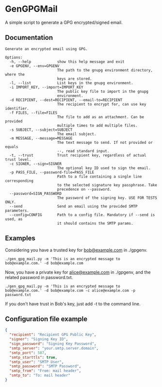 # GenGPGMail

A simple script to generate a GPG encrypted/signed email.


## Documentation

~~~~
Generate an encrypted email using GPG.                                        
                                                                              
Options:                                                                      
  -h, --help            show this help message and exit                       
  -e GPGENV, --env=GPGENV                                                     
                        The path to the gnupg environment directory, where the
                        keys are stored.                                      
  -l, --list            List keys in the gnupg environment.
  -i IMPORT_KEY, --import=IMPORT_KEY
                        The public key file to import in the gnupg
                        environment.
  -d RECIPIENT, --dest=RECIPIENT, --email-to=RECIPIENT
                        The recipient to encrypt for, can use key identifier.
  -f FILES, --file=FILES
                        The file to add as an attachment. Can be provided
                        multiple times to add multiple files.
  -s SUBJECT, --subject=SUBJECT
                        The email subject.
  -m MESSAGE, --message=MESSAGE
                        The text message to send. If not provided or equals
                        --, read standard input.
  -t, --trust           Trust recipient key, regardless of actual trust level.
  -c SIGNER, --sign=SIGNER
                        The optional key ID used to sign the email.
  -p PASS_FILE, --password-file=PASS_FILE
                        Path to a file containing a single line corresponding
                        to the selected signature key passphrase. Take
                        precedence on --password.
  --password=SIGN_PASSWORD
                        The password of the signing key. USE FOR TESTS ONLY.
  --send                Send an email using the provided SMTP parameters.
  --config=CONFIG       Path to a config file. Mandatory if --send is used, as
                        it should contains the SMTP params.

~~~~

## Examples

Considering you have a trusted key for bob@example.com in ./gpgenv.

`./gen_gpg_mail.py -m 'This is an encrypted message to bob@example.com.' -d bob@example.com`

Now, you have a private key for alice@example.com in ./gpgenv, and the related password in password.txt.

`./gen_gpg_mail.py -m 'This is an encrypted message to bob@example.com.' -d bob@example.com -c alice@example.com -p password.txt`

If you don't have trust in Bob's key, just add -t to the command line.

## Configuration file example

```json
{
  "recipient": "Recipient GPG Public Key",
  "signer": "Signing Key ID",
  "sign_password": "Signing Key Password",
  "smtp_server": "your.smtp.server.domain",
  "smtp_port": 587,
  "smtp_starttls": true,
  "smtp_user": "SMTP User",
  "smtp_password": "SMTP Password",
  "smtp_from": "From: mail header",
  "smtp_to": "To: mail header"
}
```